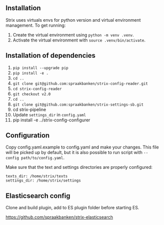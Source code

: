 ## Installation

Strix uses virtuals envs for python version and virtual environment management. To get running:

1. Create the virtual environment using `python -m venv .venv`.
2. Activate the virtual environment with `source .venv/bin/activate`.

## Installation of dependencies

1. `pip install --upgrade pip` 
2. `pip install -e .`
3. `cd ..`
4. `git clone git@github.com:spraakbanken/strix-config-reader.git`
5. `cd strix-config-reader`
6. `git checkout v2.0`
7. `cd ..`
8. `git clone git@github.com:spraakbanken/strix-settings-sb.git`
9. cd strix-pipeline
10. Update `settings_dir` in `config.yaml`
11. pip install -e ../strix-config-configurer


## Configuration

Copy config.yaml.example to config.yaml and make your changes. This file will be picked up by 
default, but it is also possible to run script with `--config path/to/config.yaml`.

Make sure that the text and settings directories are properly configured:

```
texts_dir: /home/strix/texts
settings_dir: /home/strix/settings
```

## Elasticsearch config

Clone and build plugin, add to ES plugin folder before starting ES.

https://github.com/spraakbanken/strix-elasticsearch
